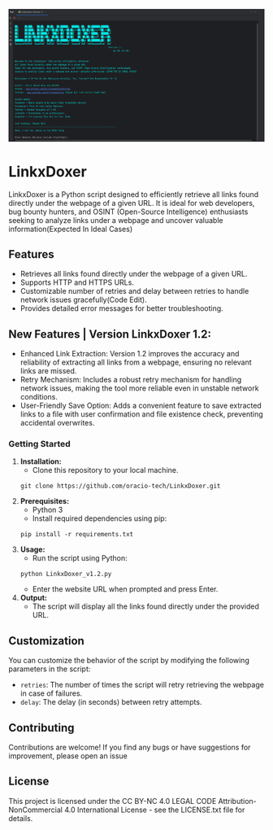 ![Image Alt Text](https://github.com/BilalAhmadKhanKhattak/LinkxDoxer/blob/main/Screenshot%20LinkxDoxer.png)

# LinkxDoxer

LinkxDoxer is a Python script designed to efficiently retrieve all links found directly under the webpage of a given URL. It is ideal for web developers, bug bounty hunters, and OSINT (Open-Source Intelligence) enthusiasts seeking to analyze links under a webpage and uncover valuable information(Expected In Ideal Cases)
## Features

- Retrieves all links found directly under the webpage of a given URL.
- Supports HTTP and HTTPS URLs.
- Customizable number of retries and delay between retries to handle network issues gracefully(Code Edit).
- Provides detailed error messages for better troubleshooting.

## New Features | Version LinkxDoxer 1.2:
- Enhanced Link Extraction: Version 1.2 improves the accuracy and reliability of extracting all links from a webpage, ensuring no relevant links are missed.
- Retry Mechanism: Includes a robust retry mechanism for handling network issues, making the tool more reliable even in unstable network conditions.
- User-Friendly Save Option: Adds a convenient feature to save extracted links to a file with user confirmation and file existence check, preventing accidental overwrites.
  

### Getting Started

1. **Installation:**
    - Clone this repository to your local machine.
    ```
    git clone https://github.com/oracio-tech/LinkxDoxer.git
    ```
2. **Prerequisites:**
    - Python 3
    - Install required dependencies using pip:
    ```
    pip install -r requirements.txt
    ```
3. **Usage:**
    - Run the script using Python:
    ```
    python LinkxDoxer_v1.2.py
    ```
    - Enter the website URL when prompted and press Enter.
4. **Output:**
    - The script will display all the links found directly under the provided URL.

## Customization

You can customize the behavior of the script by modifying the following parameters in the script:
- `retries`: The number of times the script will retry retrieving the webpage in case of failures.
- `delay`: The delay (in seconds) between retry attempts.

## Contributing

Contributions are welcome! If you find any bugs or have suggestions for improvement, please open an issue

## License

This project is licensed under the CC BY-NC 4.0 LEGAL CODE Attribution-NonCommercial 4.0 International License - see the LICENSE.txt file for details.



